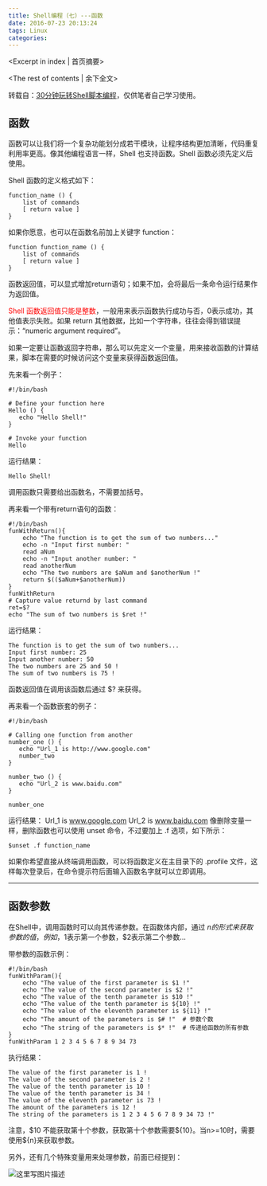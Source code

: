```yaml
---
title: Shell编程（七）---函数
date: 2016-07-23 20:13:24
tags: Linux
categories:
---
```

<Excerpt in index | 首页摘要> 
<!-- more -->
<The rest of contents | 余下全文>

转载自：[30分钟玩转Shell脚本编程](http://c.biancheng.net/cpp/shell/)，仅供笔者自己学习使用。
## 函数
函数可以让我们将一个复杂功能划分成若干模块，让程序结构更加清晰，代码重复利用率更高。像其他编程语言一样，Shell 也支持函数。Shell 函数必须先定义后使用。

Shell 函数的定义格式如下：

```
function_name () {
    list of commands
    [ return value ]
}
```

如果你愿意，也可以在函数名前加上关键字 function：

```
function function_name () {
    list of commands
    [ return value ]
}
```

函数返回值，可以显式增加return语句；如果不加，会将最后一条命令运行结果作为返回值。

<font color=red>Shell 函数返回值只能是整数</font>，一般用来表示函数执行成功与否，0表示成功，其他值表示失败。如果 return 其他数据，比如一个字符串，往往会得到错误提示：“numeric argument required”。

如果一定要让函数返回字符串，那么可以先定义一个变量，用来接收函数的计算结果，脚本在需要的时候访问这个变量来获得函数返回值。

先来看一个例子：

```
#!/bin/bash

# Define your function here
Hello () {
   echo "Hello Shell!"
}

# Invoke your function
Hello
```
运行结果：

```
Hello Shell!
```
调用函数只需要给出函数名，不需要加括号。

再来看一个带有return语句的函数：

```
#!/bin/bash
funWithReturn(){
    echo "The function is to get the sum of two numbers..."
    echo -n "Input first number: "
    read aNum
    echo -n "Input another number: "
    read anotherNum
    echo "The two numbers are $aNum and $anotherNum !"
    return $(($aNum+$anotherNum))
}
funWithReturn
# Capture value returnd by last command
ret=$?
echo "The sum of two numbers is $ret !"
```
运行结果：

```
The function is to get the sum of two numbers...
Input first number: 25
Input another number: 50
The two numbers are 25 and 50 !
The sum of two numbers is 75 !
```

函数返回值在调用该函数后通过 $? 来获得。

再来看一个函数嵌套的例子：

```
#!/bin/bash

# Calling one function from another
number_one () {
   echo "Url_1 is http://www.google.com"
   number_two
}

number_two () {
   echo "Url_2 is www.baidu.com"
}

number_one
```
运行结果：
Url_1 is www.google.com
Url_2 is www.baidu.com
像删除变量一样，删除函数也可以使用 unset 命令，不过要加上 .f 选项，如下所示：

```
$unset .f function_name
```
如果你希望直接从终端调用函数，可以将函数定义在主目录下的 .profile 文件，这样每次登录后，在命令提示符后面输入函数名字就可以立即调用。


----------
## 函数参数
在Shell中，调用函数时可以向其传递参数。在函数体内部，通过 $n 的形式来获取参数的值，例如，$1表示第一个参数，$2表示第二个参数...

带参数的函数示例：

```
#!/bin/bash
funWithParam(){
    echo "The value of the first parameter is $1 !"
    echo "The value of the second parameter is $2 !"
    echo "The value of the tenth parameter is $10 !"
    echo "The value of the tenth parameter is ${10} !"
    echo "The value of the eleventh parameter is ${11} !"
    echo "The amount of the parameters is $# !"  # 参数个数
    echo "The string of the parameters is $* !"  # 传递给函数的所有参数
}
funWithParam 1 2 3 4 5 6 7 8 9 34 73
```
执行结果：
```
The value of the first parameter is 1 !
The value of the second parameter is 2 !
The value of the tenth parameter is 10 !
The value of the tenth parameter is 34 !
The value of the eleventh parameter is 73 !
The amount of the parameters is 12 !
The string of the parameters is 1 2 3 4 5 6 7 8 9 34 73 !"
```

注意，\$10 不能获取第十个参数，获取第十个参数需要\${10}。当n>=10时，需要使用${n}来获取参数。

另外，还有几个特殊变量用来处理参数，前面已经提到：

![这里写图片描述](http://img.blog.csdn.net/20160323162026598)




